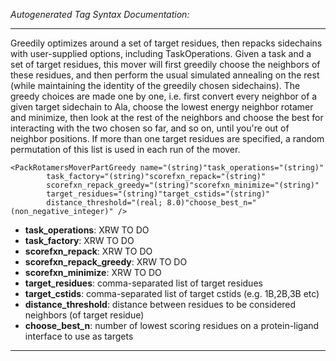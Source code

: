 _Autogenerated Tag Syntax Documentation:_

---
Greedily optimizes around a set of target residues, then repacks sidechains with user-supplied options, including TaskOperations. Given a task and a set of target residues, this mover will first greedily choose the neighbors of these residues, and then perform the usual simulated annealing on the rest (while maintaining the identity of the greedily chosen sidechains). The greedy choices are made one by one, i.e. first convert every neighbor of a given target sidechain to Ala, choose the lowest energy neighbor rotamer and minimize, then look at the rest of the neighbors and choose the best for interacting with the two chosen so far, and so on, until you're out of neighbor positions. If more than one target residues are specified, a random permutation of this list is used in each run of the mover.

```
<PackRotamersMoverPartGreedy name="(string)"task_operations="(string)"
        task_factory="(string)"scorefxn_repack="(string)"
        scorefxn_repack_greedy="(string)"scorefxn_minimize="(string)"
        target_residues="(string)"target_cstids="(string)"
        distance_threshold="(real; 8.0)"choose_best_n="(non_negative_integer)" />
```

-   **task_operations**: XRW TO DO
-   **task_factory**: XRW TO DO
-   **scorefxn_repack**: XRW TO DO
-   **scorefxn_repack_greedy**: XRW TO DO
-   **scorefxn_minimize**: XRW TO DO
-   **target_residues**: comma-separated list of target residues
-   **target_cstids**: comma-separated list of target cstids (e.g. 1B,2B,3B etc)
-   **distance_threshold**: distance between residues to be considered neighbors (of target residue)
-   **choose_best_n**: number of lowest scoring residues on a protein-ligand interface to use as targets

---
